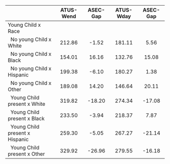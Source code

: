 
|                      |    ATUS-Wend |     ASEC-Gap |    ATUS-Wday |     ASEC-Gap |
| -------------------- | :----------: | :----------: | :----------: | :----------: |
| Young Child x Race   |              |              |              |              |
| &nbsp;&nbsp;No young Child x White |       212.86 |        -1.52 |       181.11 |         5.56 |
| &nbsp;&nbsp;No young Child x Black |       154.01 |        16.16 |       132.76 |        15.08 |
| &nbsp;&nbsp;No young Child x Hispanic |       199.38 |        -6.10 |       180.27 |         1.38 |
| &nbsp;&nbsp;No young Child x Other |       189.08 |        14.20 |       146.64 |        20.11 |
| &nbsp;&nbsp;Young Child present x White |       319.82 |       -18.20 |       274.34 |       -17.08 |
| &nbsp;&nbsp;Young Child present x Black |       233.50 |        -3.94 |       218.37 |         7.87 |
| &nbsp;&nbsp;Young Child present x Hispanic |       259.30 |        -5.05 |       267.27 |       -21.14 |
| &nbsp;&nbsp;Young Child present x Other |       329.92 |       -26.96 |       279.55 |       -16.18 |


